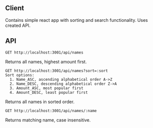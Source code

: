 ## Client

Contains simple react app with sorting and search functionality. Uses created API.

## API

```
GET http://localhost:3001/api/names
```
Returns all names, highest amount first.

```
GET http://localhost:3001/api/names?sort=:sort
Sort options: 
  1. Name_ASC, ascending alphabetical order A->Z
  2. Name_DESC, descending alphabetical order Z->A
  3. Amount_ASC, most popular first
  4. Amount_DESC, least popular first
```

Returns all names in sorted order.

```
GET http://localhost:3001/api/names/:name
```
Returns matching name, case insensitive. 
